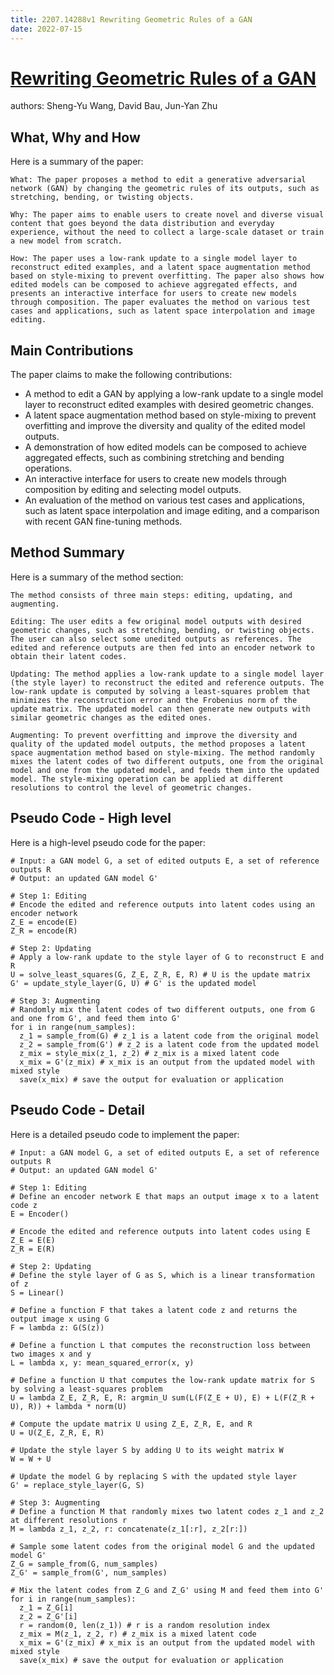 ```yaml
---
title: 2207.14288v1 Rewriting Geometric Rules of a GAN
date: 2022-07-15
---
```


# [Rewriting Geometric Rules of a GAN](http://arxiv.org/abs/2207.14288v1)

authors: Sheng-Yu Wang, David Bau, Jun-Yan Zhu


## What, Why and How

[1]: https://arxiv.org/abs/2207.14288v1 "[2207.14288v1] Rewriting Geometric Rules of a GAN - arXiv.org"
[2]: http://export.arxiv.org/abs/2207.14288 "[2207.14288] Rewriting Geometric Rules of a GAN - arXiv"
[3]: https://arxiv.org/pdf/2207.14288v1.pdf "arXiv.org e-Print archive"

Here is a summary of the paper:

```
What: The paper proposes a method to edit a generative adversarial network (GAN) by changing the geometric rules of its outputs, such as stretching, bending, or twisting objects.

Why: The paper aims to enable users to create novel and diverse visual content that goes beyond the data distribution and everyday experience, without the need to collect a large-scale dataset or train a new model from scratch.

How: The paper uses a low-rank update to a single model layer to reconstruct edited examples, and a latent space augmentation method based on style-mixing to prevent overfitting. The paper also shows how edited models can be composed to achieve aggregated effects, and presents an interactive interface for users to create new models through composition. The paper evaluates the method on various test cases and applications, such as latent space interpolation and image editing.
```

## Main Contributions

[1]: https://arxiv.org/abs/2207.14288 "[2207.14288] Rewriting Geometric Rules of a GAN - arXiv.org"
[2]: http://export.arxiv.org/abs/2207.14288 "[2207.14288] Rewriting Geometric Rules of a GAN - arXiv"
[3]: https://arxiv.org/pdf/2207.14288v1.pdf "arXiv.org e-Print archive"

The paper claims to make the following contributions:

- A method to edit a GAN by applying a low-rank update to a single model layer to reconstruct edited examples with desired geometric changes.
- A latent space augmentation method based on style-mixing to prevent overfitting and improve the diversity and quality of the edited model outputs.
- A demonstration of how edited models can be composed to achieve aggregated effects, such as combining stretching and bending operations.
- An interactive interface for users to create new models through composition by editing and selecting model outputs.
- An evaluation of the method on various test cases and applications, such as latent space interpolation and image editing, and a comparison with recent GAN fine-tuning methods.

## Method Summary

[1]: https://arxiv.org/abs/2207.14288 "[2207.14288] Rewriting Geometric Rules of a GAN - arXiv.org"
[2]: http://export.arxiv.org/abs/2207.14288 "[2207.14288] Rewriting Geometric Rules of a GAN - arXiv"
[3]: https://arxiv.org/pdf/2207.14288v1.pdf "arXiv.org e-Print archive"

Here is a summary of the method section:

```
The method consists of three main steps: editing, updating, and augmenting.

Editing: The user edits a few original model outputs with desired geometric changes, such as stretching, bending, or twisting objects. The user can also select some unedited outputs as references. The edited and reference outputs are then fed into an encoder network to obtain their latent codes.

Updating: The method applies a low-rank update to a single model layer (the style layer) to reconstruct the edited and reference outputs. The low-rank update is computed by solving a least-squares problem that minimizes the reconstruction error and the Frobenius norm of the update matrix. The updated model can then generate new outputs with similar geometric changes as the edited ones.

Augmenting: To prevent overfitting and improve the diversity and quality of the updated model outputs, the method proposes a latent space augmentation method based on style-mixing. The method randomly mixes the latent codes of two different outputs, one from the original model and one from the updated model, and feeds them into the updated model. The style-mixing operation can be applied at different resolutions to control the level of geometric changes.
```

## Pseudo Code - High level

[1]: https://arxiv.org/abs/2207.14288 "[2207.14288] Rewriting Geometric Rules of a GAN - arXiv.org"
[2]: http://export.arxiv.org/abs/2207.14288 "[2207.14288] Rewriting Geometric Rules of a GAN - arXiv"
[3]: https://arxiv.org/pdf/2207.14288v1.pdf "arXiv.org e-Print archive"

Here is a high-level pseudo code for the paper:

```
# Input: a GAN model G, a set of edited outputs E, a set of reference outputs R
# Output: an updated GAN model G'

# Step 1: Editing
# Encode the edited and reference outputs into latent codes using an encoder network
Z_E = encode(E)
Z_R = encode(R)

# Step 2: Updating
# Apply a low-rank update to the style layer of G to reconstruct E and R
U = solve_least_squares(G, Z_E, Z_R, E, R) # U is the update matrix
G' = update_style_layer(G, U) # G' is the updated model

# Step 3: Augmenting
# Randomly mix the latent codes of two different outputs, one from G and one from G', and feed them into G'
for i in range(num_samples):
  z_1 = sample_from(G) # z_1 is a latent code from the original model
  z_2 = sample_from(G') # z_2 is a latent code from the updated model
  z_mix = style_mix(z_1, z_2) # z_mix is a mixed latent code
  x_mix = G'(z_mix) # x_mix is an output from the updated model with mixed style
  save(x_mix) # save the output for evaluation or application
```

## Pseudo Code - Detail

[1]: https://arxiv.org/abs/2207.14288 "[2207.14288] Rewriting Geometric Rules of a GAN - arXiv.org"
[2]: http://export.arxiv.org/abs/2207.14288 "[2207.14288] Rewriting Geometric Rules of a GAN - arXiv"
[3]: https://arxiv.org/pdf/2207.14288v1.pdf "arXiv.org e-Print archive"

Here is a detailed pseudo code to implement the paper:

```
# Input: a GAN model G, a set of edited outputs E, a set of reference outputs R
# Output: an updated GAN model G'

# Step 1: Editing
# Define an encoder network E that maps an output image x to a latent code z
E = Encoder()

# Encode the edited and reference outputs into latent codes using E
Z_E = E(E)
Z_R = E(R)

# Step 2: Updating
# Define the style layer of G as S, which is a linear transformation of z
S = Linear()

# Define a function F that takes a latent code z and returns the output image x using G
F = lambda z: G(S(z))

# Define a function L that computes the reconstruction loss between two images x and y
L = lambda x, y: mean_squared_error(x, y)

# Define a function U that computes the low-rank update matrix for S by solving a least-squares problem
U = lambda Z_E, Z_R, E, R: argmin_U sum(L(F(Z_E + U), E) + L(F(Z_R + U), R)) + lambda * norm(U)

# Compute the update matrix U using Z_E, Z_R, E, and R
U = U(Z_E, Z_R, E, R)

# Update the style layer S by adding U to its weight matrix W
W = W + U

# Update the model G by replacing S with the updated style layer
G' = replace_style_layer(G, S)

# Step 3: Augmenting
# Define a function M that randomly mixes two latent codes z_1 and z_2 at different resolutions r
M = lambda z_1, z_2, r: concatenate(z_1[:r], z_2[r:])

# Sample some latent codes from the original model G and the updated model G'
Z_G = sample_from(G, num_samples)
Z_G' = sample_from(G', num_samples)

# Mix the latent codes from Z_G and Z_G' using M and feed them into G'
for i in range(num_samples):
  z_1 = Z_G[i]
  z_2 = Z_G'[i]
  r = random(0, len(z_1)) # r is a random resolution index
  z_mix = M(z_1, z_2, r) # z_mix is a mixed latent code
  x_mix = G'(z_mix) # x_mix is an output from the updated model with mixed style
  save(x_mix) # save the output for evaluation or application
```